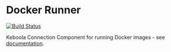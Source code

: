 # Docker Runner

[![Build Status](https://dev.azure.com/keboola-dev/docker-runner/_apis/build/status/keboola.docker-bundle?branchName=master)](https://dev.azure.com/keboola-dev/docker-runner/_build/latest?definitionId=1&branchName=master)

Keboola Connection Component for running Docker images - see [documentation](https://developers.keboola.com/extend/docker-runner/).
